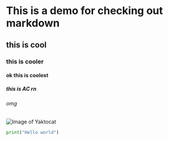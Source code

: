 # This is a demo for checking out markdown
## this is cool
### this is cooler
#### ok this is coolest
##### this is AC rn
###### omg

![Image of Yaktocat](https://octodex.github.com/images/yaktocat.png)

```python
print("Hello world")
```
